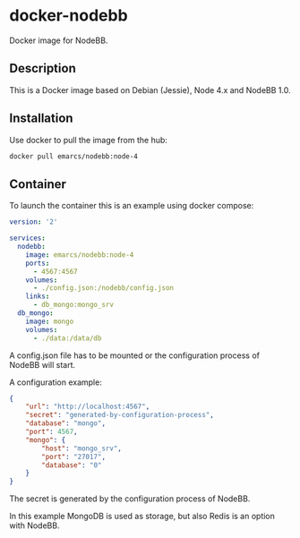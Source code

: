 # docker-nodebb

Docker image for NodeBB.

## Description

This is a Docker image based on Debian (Jessie), Node 4.x and NodeBB 1.0.

## Installation

Use docker to pull the image from the hub:

```sh
docker pull emarcs/nodebb:node-4
```

## Container

To launch the container this is an example using docker compose:

```yml
version: '2'

services:
  nodebb:
    image: emarcs/nodebb:node-4
    ports:
      - 4567:4567
    volumes:
      - ./config.json:/nodebb/config.json
    links:
      - db_mongo:mongo_srv
  db_mongo:
    image: mongo
    volumes:
      - ./data:/data/db
```

A config.json file has to be mounted or the configuration
process of NodeBB will start.

A configuration example:

```json
{
    "url": "http://localhost:4567",
    "secret": "generated-by-configuration-process",
    "database": "mongo",
    "port": 4567,
    "mongo": {
        "host": "mongo_srv",
        "port": "27017",
        "database": "0"
    }
}
```

The secret is generated by the configuration process of NodeBB.

In this example MongoDB is used as storage, but also Redis is an
option with NodeBB.
